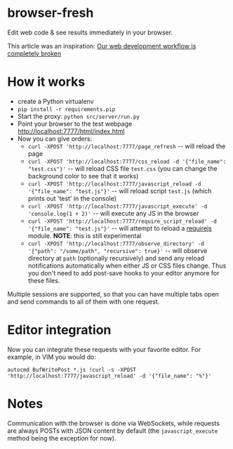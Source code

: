 browser-fresh
=============

Edit web code & see results immediately in your browser.

This article was an inspiration: [Our web development workflow is completely broken](http://blog.kenneth.io/blog/2013/05/21/our-web-development-workflow-is-completely-broken/)

How it works
============
* create a Python virtualenv
* `pip install -r requirements.pip`
* Start the proxy: `python src/server/run.py`
* Point your browser to the test webpage [http://localhost:7777/html/index.html](http://localhost:7777/html/index.html)
* Now you can give orders:
   * `curl -XPOST 'http://localhost:7777/page_refresh` -- will reload the page
   * `curl -XPOST 'http://localhost:7777/css_reload -d '{"file_name": "test.css"}'` -- will reload CSS file
      `test.css` (you can change the background color to see that it works)
   * `curl -XPOST 'http://localhost:7777/javascript_reload -d '{"file_name": "test.js"}'` -- will reload script
      `test.js` (which prints out 'test' in the console)
   * `curl -XPOST 'http://localhost:7777/javascript_execute' -d 'console.log(1 + 2)'` -- will execute any JS in the browser
   * `curl -XPOST 'http://localhost:7777/require_script_reload' -d '{"file_name": "test.js"}'` -- will attempt to reload
     a [requirejs](http://requirejs.org/) module. **NOTE**: this is still experimental
   * `curl -XPOST 'http://localhost:7777/observe_directory' -d '{"path": "/some/path", "recursive": true}'` -- will observe
     directory at `path` (optionally recursively) and send any reload notifications automatically when either JS or CSS
     files change. Thus you don't need to add post-save hooks to your editor anymore for these files.

Multiple sessions are supported, so that you can have multiple tabs open and send commands to all of them with one request.

Editor integration
==================
Now you can integrate these requests with your favorite editor. For example, in VIM you would do:
```vim
autocmd BufWritePost *.js !curl -s -XPOST 'http://localhost:7777/javascript_reload' -d '{"file_name": "%"}'
```

Notes
=====
Communication with the browser is done via WebSockets, while requests are always POSTs with JSON content by default
(the `javascript_execute` method being the exception for now).
